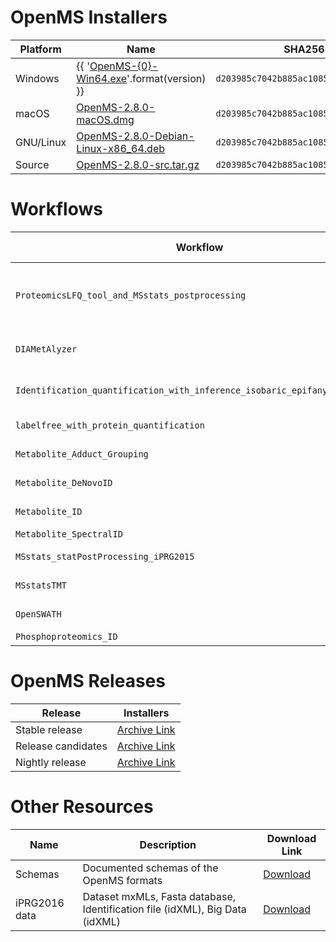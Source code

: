 # OpenMS Installers

| Platform | Name | SHA256 Hash |
|----------|------|-------------|
| Windows   | {{ '[OpenMS-{0}-Win64.exe](https://abibuilder.informatik.uni-tuebingen.de/archive/openms/OpenMSInstaller/release/{0}/OpenMS-{0}-Win64.exe)'.format(version) }} | `d203985c7042b885ac1085c30a2d9f36d7609b47`|
| macOS | [OpenMS-2.8.0-macOS.dmg](https://abibuilder.informatik.uni-tuebingen.de/archive/openms/OpenMSInstaller/release/2.8.0/OpenMS-2.8.0-macOS.dmg) | `d203985c7042b885ac1085c30a2d9f36d7609b47` |
| GNU/Linux | [OpenMS-2.8.0-Debian-Linux-x86_64.deb](https://abibuilder.informatik.uni-tuebingen.de/archive/openms/OpenMSInstaller/release/2.8.0/OpenMS-2.8.0-Debian-Linux-x86_64.deb) | `d203985c7042b885ac1085c30a2d9f36d7609b47` |
| Source | [OpenMS-2.8.0-src.tar.gz](https://abibuilder.informatik.uni-tuebingen.de/archive/openms/OpenMSInstaller/release/2.8.0/OpenMS-2.8.0-src.tar.gz) | `d203985c7042b885ac1085c30a2d9f36d7609b47` |


# Workflows

| Workflow | Description | Download Link |
|----------|-------------|---------------|
|`ProteomicsLFQ_tool_and_MSstats_postprocessing` | Label-free identification and quantification using the comet search engine, the ProteomicsLFQ tool and statistical down-stream processing using MSstats. Compared to the other proteomics LFQ workflows, it is less complex as it combines quantification and inference steps in a single ProtemicLFQ tool. | [Download](https://github.com/OpenMS/Tutorials/blob/master/Workflows/ProteomicsLFQ_tool_and_MSstats_postprocessing.knwf?raw=true) |
|`DIAMetAlyzer` | Metabolomics assay library construction with decoy generation from DDA data and targeted DIA analysis using OpenSWATH and pyprophet for statistical validation. | [Download](https://github.com/OpenMS/Tutorials/blob/master/Workflows/DIAMetAlyzer.knwf?raw=true) |
|`Identification_quantification_with_inference_isobaric_epifany_MSstatsTMT` | Identification and quantification for isobaric experiments using MSGFPlus as search engine, epifany for inference and MSstatsTMT for statistical down-stream analysis. | [Download](https://github.com/OpenMS/Tutorials/blob/master/Workflows/Identification_quantification_with_inference_isobaric_epifany_MSstatsTMT.knwf?raw=true) |
|`labelfree_with_protein_quantification` | Label-free with protein quantification steps implemented using individual OpenMS tools | [Download](https://github.com/OpenMS/Tutorials/blob/master/Workflows/labelfree_with_protein_quantification.knwf?raw=true) |
|`Metabolite_Adduct_Grouping` | Quantification and identification via accurate mass based on multiple adduct grouping steps (adducts, neutral losses). | [Download](https://github.com/OpenMS/Tutorials/blob/master/Workflows/Metabolite_Adduct_Grouping.knwf?raw=true) |
|`Metabolite_DeNovoID` | Quantification and identification via adduct grouping and de-novo identification using SIRIUS/CSI:FingerID. | [Download](https://github.com/OpenMS/Tutorials/blob/master/Workflows/Metabolite_DeNovoID.knwf?raw=true) |
|`Metabolite_ID` | Quantification and identification via accurate mass based with downstream processing and visualisation. | [Download](https://github.com/OpenMS/Tutorials/blob/master/Workflows/Metabolite_ID.knwf?raw=true) |
|`Metabolite_SpectralID` | Identification via spectral library search for small molecules. | [Download](https://github.com/OpenMS/Tutorials/blob/master/Workflows/Metabolite_SpectralID.knwf?raw=true) |
|`MSstats_statPostProcessing_iPRG2015` | Post processing workflow for using MSstats based on "Example_OneTool_ProteomicsLFQ_MSstats.knwf" | [Download](https://github.com/OpenMS/Tutorials/blob/master/Workflows/MSstats_statPostProcessing_iPRG2015.knwf?raw=true) |
|`MSstatsTMT` | Post processing workflow for using MSstatsTMT based on "Identification_quantification_with_inference_isobaric_epifany_MSstatsTMT". | [Download](https://github.com/OpenMS/Tutorials/blob/master/Workflows/MSstatsTMT.knwf?raw=true) |
|`OpenSWATH` | Targeted extraction and scoring of transitions in DIA data based on an (iRT) assay library. | [Download](https://github.com/OpenMS/Tutorials/blob/master/Workflows/OpenSWATH.knwf?raw=true) |
|`Phosphoproteomics_ID` | Identification of Phosphorilation sites. | [Download](https://github.com/OpenMS/Tutorials/blob/master/Workflows/Phosphoproteomics_ID.knwf?raw=true) |

# OpenMS Releases

| Release                                                |  Installers |
|--------------------------------------------------------|-------------|
| Stable release     | [Archive Link](https://abibuilder.informatik.uni-tuebingen.de/archive/openms/OpenMSInstaller/release/) |
| Release candidates | [Archive Link](https://abibuilder.informatik.uni-tuebingen.de/archive/openms/OpenMSInstaller/RC/) |
| Nightly release    | [Archive Link](https://abibuilder.informatik.uni-tuebingen.de/archive/openms/OpenMSInstaller/nightly/) |

# Other Resources

| Name | Description | Download Link |
|------|-------------|---------------|
| Schemas | Documented schemas of the OpenMS formats | [Download](https://github.com/OpenMS/OpenMS/tree/develop/share/OpenMS/SCHEMAS)|
| iPRG2016 data | Dataset mxMLs, Fasta database, Identification file (idXML), Big Data (idXML) | [Download](https://abibuilder.informatik.uni-tuebingen.de/archive/openms/Tutorials/Data/iPRG2016/) |
